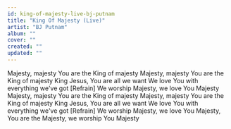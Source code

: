 ```yaml
---
id: king-of-majesty-live-bj-putnam
title: "King Of Majesty (Live)"
artist: "BJ Putnam"
album: ""
cover: ""
created: ""
updated: ""
---
```


Majesty, majesty
You are the King of majesty
Majesty, majesty
You are the King of majesty
King Jesus, You are all we want
We love You with everything we've got
[Refrain]
We worship Majesty, we love You
Majesty
Majesty, majesty
You are the King of majesty
Majesty, majesty
You are the King of majesty
King Jesus, You are all we want
We love You with everything we've got
[Refrain]
We worship Majesty, we love You
Majesty, You are the
Majesty, we worship You
Majesty